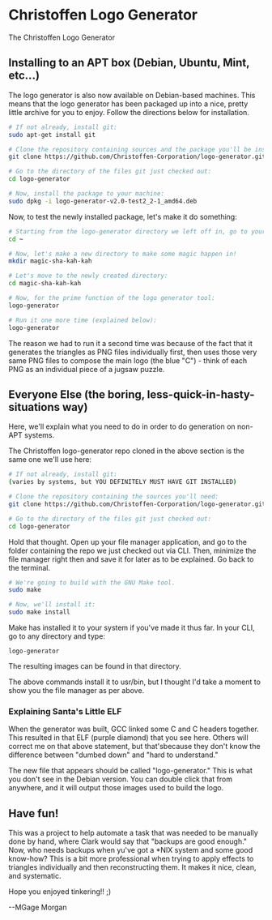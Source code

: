 # Christoffen Logo Generator

The Christoffen Logo Generator

## Installing to an APT box (Debian, Ubuntu, Mint, etc...)
The logo generator is also now available on Debian-based machines. This means that the logo generator has been packaged up into a nice, pretty little archive for you to enjoy. Follow the directions below for installation. 

```sh
# If not already, install git:
sudo apt-get install git

# Clone the repository containing sources and the package you'll be installing:
git clone https://github.com/Christoffen-Corporation/logo-generator.git

# Go to the directory of the files git just checked out:
cd logo-generator

# Now, install the package to your machine:
sudo dpkg -i logo-generator-v2.0-test2_2-1_amd64.deb
```
Now, to test the newly installed package, let's make it do something:

```sh
# Starting from the logo-generator directory we left off in, go to your home directory:
cd ~

# Now, let's make a new directory to make some magic happen in!
mkdir magic-sha-kah-kah

# Let's move to the newly created directory:
cd magic-sha-kah-kah

# Now, for the prime function of the logo generator tool:
logo-generator 

# Run it one more time (explained below):
logo-generator
```
The reason we had to run it a second time was because of the fact that it generates the triangles as PNG files individually first, then uses those very same PNG files to compose the main logo (the blue "C") - think of each PNG as an individual piece of a jugsaw puzzle.

## Everyone Else (the boring, less-quick-in-hasty-situations way)
Here, we'll explain what you need to do in order to do generation on non-APT systems.

The Christoffen logo-generator repo cloned in the above section is the same one we'll use here:

```sh
# If not already, install git:
(varies by systems, but YOU DEFINITELY MUST HAVE GIT INSTALLED)

# Clone the repository containing the sources you'll need:
git clone https://github.com/Christoffen-Corporation/logo-generator.git

# Go to the directory of the files git just checked out:
cd logo-generator
```

Hold that thought. Open up your file manager application, and go to the folder containing the repo we just checked out via CLI. Then, minimize the file manager right then and save it for later as to be explained. Go back to the terminal.

```sh
# We're going to build with the GNU Make tool. 
sudo make

# Now, we'll install it:
sudo make install
```

Make has installed it to your system if you've made it thus far. In your CLI, go to any directory and type:

```
logo-generator
```

The resulting images can be found in that directory.

The above commands install it to usr/bin, but I thought I'd take a moment to show you the file manager as per above.

### Explaining Santa's Little ELF
When the generator was built, GCC linked some C and C headers together. This resulted in that ELF (purple diamond) that you see here. Others will correct me on that above statement, but that'sbecause they don't know the difference between "dumbed down" and "hard to understand."

The new file that appears should be called "logo-generator." This is what you don't see in the Debian version. You can double click that from anywhere, and it will output those images used to build the logo.

## Have fun!
This was a project to help automate a task that was needed to be manually done by hand, where Clark would say that "backups are good enough." Now, who needs backups when yu've got a *NIX system and some good know-how? This is a bit more professional when trying to apply effects to triangles individually and then reconstructing them. It makes it nice, clean, and systematic.

Hope you enjoyed tinkering!! ;)

--MGage Morgan




































